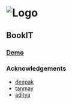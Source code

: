# ![Logo](src/app/images/logo.png)

## BookIT

### [Demo](https://bookit-mu.vercel.app/)

### Acknowledgements

- [deepak](https://github.com/lodgingzeus)
- [tanmay](https://github.com/tanmaydot)
- [aditya](https://github.com/notadi)
